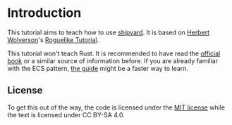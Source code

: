# Introduction

This tutorial aims to teach how to use [shipyard](https://github.com/leudz/shipyard). It is based on [Herbert Wolverson](https://github.com/thebracket)'s [Roguelike Tutorial](https://bfnightly.bracketproductions.com/rustbook/).

This tutorial won't teach Rust. It is recommended to have read the [official book](https://doc.rust-lang.org/book/) or a similar source of information before.
If you are already familiar with the ECS pattern, [the guide](https://leudz.github.io/shipyard/book) might be a faster way to learn.

## License

To get this out of the way, the code is licensed under the [MIT license](../LICENCE) while the text is licensed under CC BY-SA 4.0.  
